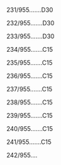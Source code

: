 231/955.......D30 


232/955.......D30 


233/955.......D30 


234/955.......C15 


235/955.......C15 


236/955.......C15 


237/955.......C15 


238/955.......C15 


239/955.......C15 


240/955.......C15 


241/955.......C15 


242/955.... 

